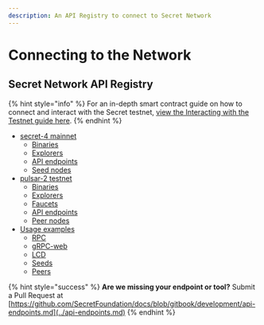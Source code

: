 ```yaml
---
description: An API Registry to connect to Secret Network
---
```


# Connecting to the Network

## Secret Network API Registry

{% hint style="info" %}
For an in-depth smart contract guide on how to connect and interact with the Secret testnet, [view the Interacting with the Testnet guide here](https://docs.scrt.network/secret-network-documentation/development/getting-started/interacting-with-the-testnet).&#x20;
{% endhint %}

* [secret-4 mainnet](mainnet-secret-4.md)
  * [Binaries](mainnet-secret-4.md#binaries)
  * [Explorers](mainnet-secret-4.md#explorers)
  * [API endpoints](mainnet-secret-4.md#api-endpoints)
  * [Seed nodes](mainnet-secret-4.md#seed-nodes)
* [pulsar-2 testnet](testnet-pulsar-2.md)
  * [Binaries](testnet-pulsar-2.md#binaries)
  * [Explorers](testnet-pulsar-2.md#explorers)
  * [Faucets](testnet-pulsar-2.md#faucets)
  * [API endpoints](testnet-pulsar-2.md#api-endpoints)
  * [Peer nodes](testnet-pulsar-2.md#peer-nodes)
* [Usage examples](usage-examples.md)
  * [RPC](usage-examples.md#rpc)
  * [gRPC-web](usage-examples.md#grpc-web)
  * [LCD](usage-examples.md#lcd)
  * [Seeds](usage-examples.md#seeds)
  * [Peers](usage-examples.md#peers)

{% hint style="success" %}
**Are we missing your endpoint or tool?** Submit a Pull Request at [https://github.com/SecretFoundation/docs/blob/gitbook/development/api-endpoints.md](../api-endpoints.md)
{% endhint %}
